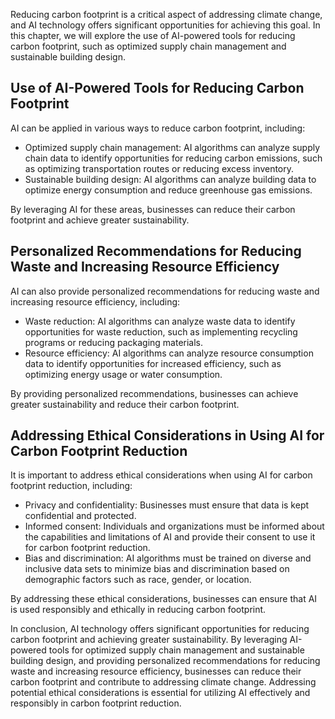 
Reducing carbon footprint is a critical aspect of addressing climate change, and AI technology offers significant opportunities for achieving this goal. In this chapter, we will explore the use of AI-powered tools for reducing carbon footprint, such as optimized supply chain management and sustainable building design.

Use of AI-Powered Tools for Reducing Carbon Footprint
-----------------------------------------------------

AI can be applied in various ways to reduce carbon footprint, including:

* Optimized supply chain management: AI algorithms can analyze supply chain data to identify opportunities for reducing carbon emissions, such as optimizing transportation routes or reducing excess inventory.
* Sustainable building design: AI algorithms can analyze building data to optimize energy consumption and reduce greenhouse gas emissions.

By leveraging AI for these areas, businesses can reduce their carbon footprint and achieve greater sustainability.

Personalized Recommendations for Reducing Waste and Increasing Resource Efficiency
----------------------------------------------------------------------------------

AI can also provide personalized recommendations for reducing waste and increasing resource efficiency, including:

* Waste reduction: AI algorithms can analyze waste data to identify opportunities for waste reduction, such as implementing recycling programs or reducing packaging materials.
* Resource efficiency: AI algorithms can analyze resource consumption data to identify opportunities for increased efficiency, such as optimizing energy usage or water consumption.

By providing personalized recommendations, businesses can achieve greater sustainability and reduce their carbon footprint.

Addressing Ethical Considerations in Using AI for Carbon Footprint Reduction
----------------------------------------------------------------------------

It is important to address ethical considerations when using AI for carbon footprint reduction, including:

* Privacy and confidentiality: Businesses must ensure that data is kept confidential and protected.
* Informed consent: Individuals and organizations must be informed about the capabilities and limitations of AI and provide their consent to use it for carbon footprint reduction.
* Bias and discrimination: AI algorithms must be trained on diverse and inclusive data sets to minimize bias and discrimination based on demographic factors such as race, gender, or location.

By addressing these ethical considerations, businesses can ensure that AI is used responsibly and ethically in reducing carbon footprint.

In conclusion, AI technology offers significant opportunities for reducing carbon footprint and achieving greater sustainability. By leveraging AI-powered tools for optimized supply chain management and sustainable building design, and providing personalized recommendations for reducing waste and increasing resource efficiency, businesses can reduce their carbon footprint and contribute to addressing climate change. Addressing potential ethical considerations is essential for utilizing AI effectively and responsibly in carbon footprint reduction.
